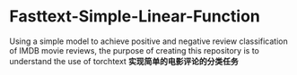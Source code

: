 # Fasttext-Simple-Linear-Function
Using a simple model to achieve positive and negative review classification of IMDB movie reviews, the purpose of creating this repository is to understand the use of torchtext
**实现简单的电影评论的分类任务**
